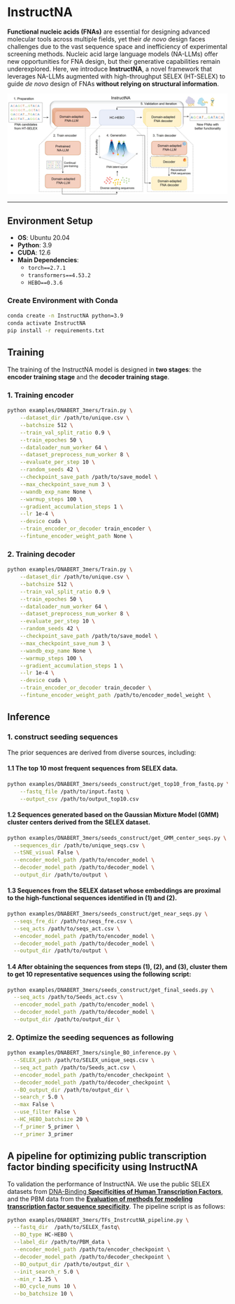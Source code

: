 # InstructNA

**Functional nucleic acids (FNAs)** are essential for designing advanced molecular tools across multiple fields, yet their *de novo* design faces challenges due to the vast sequence space and inefficiency of experimental screening methods. Nucleic acid large language models (NA-LLMs) offer new opportunities for FNA design, but their generative capabilities remain underexplored. Here, we introduce **InstructNA**, a novel framework that leverages NA-LLMs augmented with high-throughput SELEX (HT-SELEX) to guide *de novo* design of FNAs **without relying on structural information**.

![InstructNA Pipeline](./docs/pipeline.jpg)

---

## Environment Setup

- **OS**: Ubuntu 20.04  
- **Python**: 3.9  
- **CUDA**: 12.6  
- **Main Dependencies**:  
  - `torch==2.7.1`  
  - `transformers==4.53.2`  
  - `HEBO==0.3.6`  

### Create Environment with Conda

```bash
conda create -n InstructNA python=3.9
conda activate InstructNA
pip install -r requirements.txt
```


## Training
The training of the InstructNA model is designed in **two stages**: the **encoder training stage** and the **decoder training stage**.
### 1. Training encoder
```bash
python examples/DNABERT_3mers/Train.py \
    --dataset_dir /path/to/unique.csv \
    --batchsize 512 \
    --train_val_split_ratio 0.9 \
    --train_epoches 50 \
    --dataloader_num_worker 64 \
    --dataset_preprocess_num_worker 8 \
    --evaluate_per_step 10 \
    --random_seeds 42 \
    --checkpoint_save_path /path/to/save_model \
    --max_checkpoint_save_num 3 \
    --wandb_exp_name None \
    --warmup_steps 100 \
    --gradient_accumulation_steps 1 \
    --lr 1e-4 \
    --device cuda \
    --train_encoder_or_decoder train_encoder \
    --fintune_encoder_weight_path None \
```

### 2. Training decoder
```bash
python examples/DNABERT_3mers/Train.py \
    --dataset_dir /path/to/unique.csv \
    --batchsize 512 \
    --train_val_split_ratio 0.9 \
    --train_epoches 50 \
    --dataloader_num_worker 64 \
    --dataset_preprocess_num_worker 8 \
    --evaluate_per_step 10 \
    --random_seeds 42 \
    --checkpoint_save_path /path/to/save_model \
    --max_checkpoint_save_num 3 \
    --wandb_exp_name None \
    --warmup_steps 100 \
    --gradient_accumulation_steps 1 \
    --lr 1e-4 \
    --device cuda \
    --train_encoder_or_decoder train_decoder \
    --fintune_encoder_weight_path /path/to/encoder_model_weight \
```

## Inference
### 1. construct seeding sequences
The prior sequences are derived from diverse sources, including:

#### 1.1 The top 10 most frequent sequences from SELEX data.  
```bash
python examples/DNABERT_3mers/seeds_construct/get_top10_from_fastq.py \
    --fastq_file /path/to/input.fastq \
    --output_csv /path/to/output_top10.csv
```
#### 1.2 Sequences generated based on the Gaussian Mixture Model (GMM) cluster centers derived from the SELEX dataset.  

```bash
python examples/DNABERT_3mers/seeds_construct/get_GMM_center_seqs.py \
  --sequences_dir /path/to/unique_seqs.csv \
  --tSNE_visual False \
  --encoder_model_path /path/to/encoder_model \
  --decoder_model_path /path/to/decoder_model \
  --output_dir /path/to/output \
```
#### 1.3 Sequences from the SELEX dataset whose embeddings are proximal to the high-functional sequences identified in (1) and (2).
```bash
python examples/DNABERT_3mers/seeds_construct/get_near_seqs.py \
  --seqs_fre_dir /path/to/seqs_fre.csv \
  --seq_acts /path/to/seqs_act.csv \
  --encoder_model_path /path/to/encoder_model \
  --decoder_model_path /path/to/decoder_model \
  --output_dir /path/to/output \
```
#### 1.4 After obtaining the sequences from steps (1), (2), and (3), cluster them to get 10 representative sequences using the following script:

```bash
python examples/DNABERT_3mers/seeds_construct/get_final_seeds.py \
  --seq_acts /path/to/Seeds_act.csv \
  --encoder_model_path /path/to/encoder_model \
  --decoder_model_path /path/to/decoder_model \
  --output_dir /path/to/output_dir \
```

### 2. Optimize the seeding sequences as following

```bash
python examples/DNABERT_3mers/single_BO_inference.py \
  --SELEX_path /path/to/SELEX_unique_seqs.csv \
  --seq_act_path /path/to/Seeds_act.csv \
  --encoder_model_path /path/to/encoder_checkpoint \
  --decoder_model_path /path/to/decoder_checkpoint \
  --BO_output_dir /path/to/output_dir \
  --search_r 5.0 \
  --max False \
  --use_filter False \
  --HC_HEBO_batchsize 20 \
  --f_primer 5_primer \
  --r_primer 3_primer
```
## A pipeline for optimizing public transcription factor binding specificity using InstructNA
To validation the performance of InstructNA. We use the public SELEX datasets from [DNA-Binding **Specificities
of Human Transcription Factors**](https://www.cell.com/cell/pdf/S0092-8674(12)01496-1.pdf), and the PBM data from the [**Evaluation of methods for modeling transcription factor sequence specificity**](https://www.nature.com/articles/nbt.2486). The pipeline script is as follows:
```bash
python examples/DNABERT_3mers/TFs_InstrcutNA_pipeline.py \
  --fastq_dir  /path/to/SELEX_fastq\
  --BO_type HC-HEBO \
  --label_dir /path/to/PBM_data \
  --encoder_model_path /path/to/encoder_checkpoint \
  --decoder_model_path /path/to/decoder_checkpoint \
  --BO_output_dir /path/to/output_dir \
  --init_search_r 5.0 \
  --min_r 1.25 \
  --BO_cycle_nums 10 \
  --bo_batchsize 10 \
```